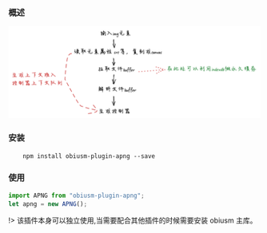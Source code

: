 ### 概述

![](../../assets/apng.png)

### 安装

```shell
    npm install obiusm-plugin-apng --save
```

### 使用

```javascript
import APNG from "obiusm-plugin-apng";
let apng = new APNG();
```

!> 该插件本身可以独立使用,当需要配合其他插件的时候需要安装 obiusm 主库。

